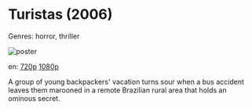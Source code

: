# Turistas (2006)

Genres: horror, thriller

![poster](http://image.tmdb.org/t/p/w500/lwj9HLVIfLaFYyF7ZIxBlntT9jM.jpg)

en:
  [720p](magnet:?xt=urn:btih:C56B3218A008987A6E48EBACC1049109818C792F&tr=udp://glotorrents.pw:6969/announce&tr=udp://tracker.opentrackr.org:1337/announce&tr=udp://torrent.gresille.org:80/announce&tr=udp://tracker.openbittorrent.com:80&tr=udp://tracker.coppersurfer.tk:6969&tr=udp://tracker.leechers-paradise.org:6969&tr=udp://p4p.arenabg.ch:1337&tr=udp://tracker.internetwarriors.net:1337)
  [1080p](magnet:?xt=urn:btih:92F1196AD5D11622A03683B042FD6894856A97EE&tr=udp://glotorrents.pw:6969/announce&tr=udp://tracker.opentrackr.org:1337/announce&tr=udp://torrent.gresille.org:80/announce&tr=udp://tracker.openbittorrent.com:80&tr=udp://tracker.coppersurfer.tk:6969&tr=udp://tracker.leechers-paradise.org:6969&tr=udp://p4p.arenabg.ch:1337&tr=udp://tracker.internetwarriors.net:1337)
  


A group of young backpackers' vacation turns sour when a bus accident leaves them marooned in a remote Brazilian rural area that holds an ominous secret.